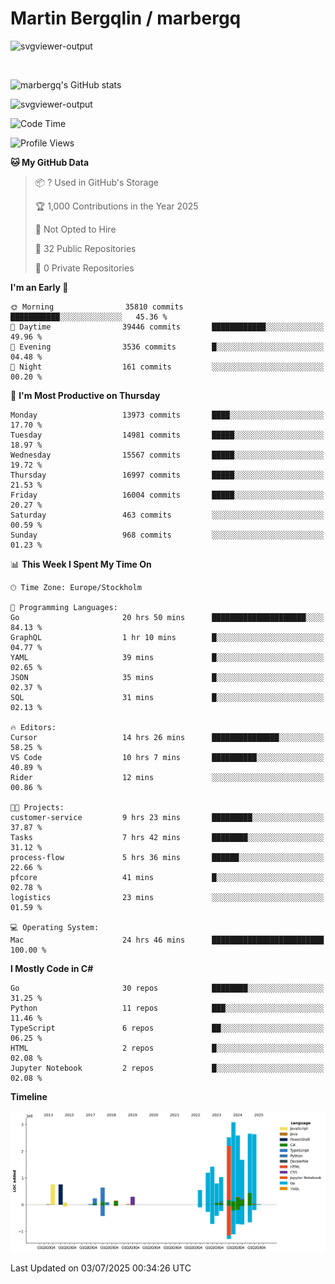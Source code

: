 # Martin Bergqlin / marbergq

![svgviewer-output](https://user-images.githubusercontent.com/2405410/206014777-22d41ecb-c24f-421d-b7d9-bba2cb5bb0de.svg)

<br>

<!--- [![Martin's Week](https://github-readme-stats.vercel.app/api/wakatime?username=marbergq&theme=dark)](https://github.com/anuraghazra/github-readme-stats) -->

![marbergq's GitHub stats](https://github-readme-stats.vercel.app/api?username=marbergq&count_private=true&show_icons=true)

![svgviewer-output](https://wakatime.com/badge/user/3f0a2069-6683-4e19-9a4a-7d21ea815067.svg)

<!--START_SECTION:waka-->
![Code Time](http://img.shields.io/badge/Code%20Time-5%2C221%20hrs%2034%20mins-blue)

![Profile Views](http://img.shields.io/badge/Profile%20Views-0-blue)

**🐱 My GitHub Data** 

> 📦 ? Used in GitHub's Storage 
 > 
> 🏆 1,000 Contributions in the Year 2025
 > 
> 🚫 Not Opted to Hire
 > 
> 📜 32 Public Repositories 
 > 
> 🔑 0 Private Repositories 
 > 
**I'm an Early 🐤** 

```text
🌞 Morning                35810 commits       ███████████░░░░░░░░░░░░░░   45.36 % 
🌆 Daytime                39446 commits       ████████████░░░░░░░░░░░░░   49.96 % 
🌃 Evening                3536 commits        █░░░░░░░░░░░░░░░░░░░░░░░░   04.48 % 
🌙 Night                  161 commits         ░░░░░░░░░░░░░░░░░░░░░░░░░   00.20 % 
```
📅 **I'm Most Productive on Thursday** 

```text
Monday                   13973 commits       ████░░░░░░░░░░░░░░░░░░░░░   17.70 % 
Tuesday                  14981 commits       █████░░░░░░░░░░░░░░░░░░░░   18.97 % 
Wednesday                15567 commits       █████░░░░░░░░░░░░░░░░░░░░   19.72 % 
Thursday                 16997 commits       █████░░░░░░░░░░░░░░░░░░░░   21.53 % 
Friday                   16004 commits       █████░░░░░░░░░░░░░░░░░░░░   20.27 % 
Saturday                 463 commits         ░░░░░░░░░░░░░░░░░░░░░░░░░   00.59 % 
Sunday                   968 commits         ░░░░░░░░░░░░░░░░░░░░░░░░░   01.23 % 
```


📊 **This Week I Spent My Time On** 

```text
🕑︎ Time Zone: Europe/Stockholm

💬 Programming Languages: 
Go                       20 hrs 50 mins      █████████████████████░░░░   84.13 % 
GraphQL                  1 hr 10 mins        █░░░░░░░░░░░░░░░░░░░░░░░░   04.77 % 
YAML                     39 mins             █░░░░░░░░░░░░░░░░░░░░░░░░   02.65 % 
JSON                     35 mins             █░░░░░░░░░░░░░░░░░░░░░░░░   02.37 % 
SQL                      31 mins             █░░░░░░░░░░░░░░░░░░░░░░░░   02.13 % 

🔥 Editors: 
Cursor                   14 hrs 26 mins      ███████████████░░░░░░░░░░   58.25 % 
VS Code                  10 hrs 7 mins       ██████████░░░░░░░░░░░░░░░   40.89 % 
Rider                    12 mins             ░░░░░░░░░░░░░░░░░░░░░░░░░   00.86 % 

🐱‍💻 Projects: 
customer-service         9 hrs 23 mins       █████████░░░░░░░░░░░░░░░░   37.87 % 
Tasks                    7 hrs 42 mins       ████████░░░░░░░░░░░░░░░░░   31.12 % 
process-flow             5 hrs 36 mins       ██████░░░░░░░░░░░░░░░░░░░   22.66 % 
pfcore                   41 mins             █░░░░░░░░░░░░░░░░░░░░░░░░   02.78 % 
logistics                23 mins             ░░░░░░░░░░░░░░░░░░░░░░░░░   01.59 % 

💻 Operating System: 
Mac                      24 hrs 46 mins      █████████████████████████   100.00 % 
```

**I Mostly Code in C#** 

```text
Go                       30 repos            ████████░░░░░░░░░░░░░░░░░   31.25 % 
Python                   11 repos            ███░░░░░░░░░░░░░░░░░░░░░░   11.46 % 
TypeScript               6 repos             ██░░░░░░░░░░░░░░░░░░░░░░░   06.25 % 
HTML                     2 repos             █░░░░░░░░░░░░░░░░░░░░░░░░   02.08 % 
Jupyter Notebook         2 repos             █░░░░░░░░░░░░░░░░░░░░░░░░   02.08 % 
```



**Timeline**

![Lines of Code chart](https://raw.githubusercontent.com/marbergq/marbergq/main/assets/bar_graph.png)


 Last Updated on 03/07/2025 00:34:26 UTC
<!--END_SECTION:waka-->

